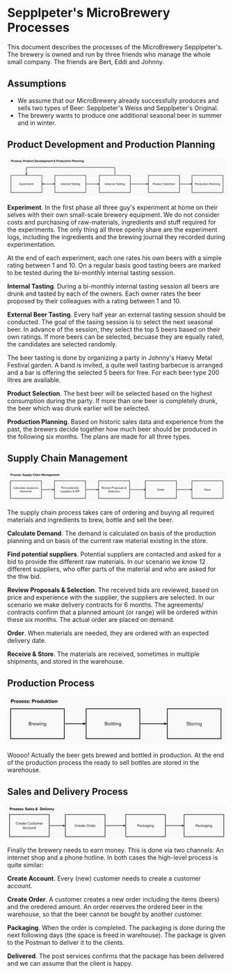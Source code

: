 # Sepplpeter's MicroBrewery Processes

This document describes the processes of the MicroBrewery Sepplpeter's. The brewery is owned and run by three friends who manage the whole small company. The friends are Bert, Eddi and Johnny.

## Assumptions

* We assume that our MicroBrewery already successfully produces and sells two types of Beer: Sepplpeter's Weiss and Sepplpeter's Original.
* The brewery wants to produce one additional seasonal beer in summer and in winter.

## Product Development and Production Planning

![Product Development and Production Planning Process](./images/processes--product-development.png)

**Experiment**. In the first phase all three guy's experiment at home on their selves with their own small-scale brewery equipment. We do not consider costs and purchasing of raw-materials, ingredients and stuff required for the experiments. The only thing all three openly share are the experiment logs, including the ingredients and the brewing journal they recorded during experimentation. 

At the end of each experiment, each one rates his own beers with a simple rating between 1 and 10. On a regular basis good tasting beers are marked to be tested during the bi-monthly internal tasting session.

**Internal Tasting**. During a bi-monthly internal tasting session all beers are drunk and tasted by each of the owners. Each owner rates the beer proposed by their colleagues with a rating between 1 and 10.

**External Beer Tasting**. Every half year an external tasting session should be conducted. The goal of the tasing session is to select the next seasonal beer. In advance of the session, they select the top 5 beers based on their own ratings. If more beers can be selected, becuase they are equally rated, the candidates are selected randomly.

The beer tasting is done by organizing a party in Johnny's Haevy Metal Festival garden. A band is invited, a quite well tasting barbecue is arranged and a bar is offering the selected 5 beers for free. For each beer type 200 litres are available.

**Product Selection**. The best beer will be selected based on the highest consumption during the party. If more than one beer is completely drunk, the beer which was drunk earlier will be selected.

**Production Planning**. Based on historic sales data and experience from the past, the brewers decide together how much beer should be produced in the following six months. The plans are made for all three types.

## Supply Chain Management

![Supply Chain Management Process](./images/processes--supply-chain.png)

The supply chain process takes care of ordering and buying all required materials and ingredients to brew, bottle and sell the beer.

**Calculate Demand**. The demand is calculated on basis of the production planning and on basis of the current raw material existing in the store.

**Find potential suppliers**. Potential suppliers are contacted and asked for a bid to provide the different raw materials. In our scenario we know 12 different suppliers, who offer parts of the material and who are asked for the thw bid.

**Review Proposals & Selection**. The received bids are reviewed, based on price and experience with the supplier, the suppliers are selected. In our scenario we make delivery contracts for 6 months. The agreements/ contracts confirm that a planned amount (or range) will be ordered within these six months. The actual order are placed on demand.

**Order**. When materials are needed, they are ordered with an expected delivery date.

**Receive & Store**. The materials are received, sometimes in multiple shipments, and stored in the warehouse.

## Production Process

![Production Process](./images/processes--production.png)

Woooo! Actually the beer gets brewed and bottled in production. At the end of the production process the ready to sell bottles are stored in the warehouse.

## Sales and Delivery Process

![Sales and Delivery Process](./images/processes--sales-delivery.png)

Finally the brewery needs to earn money. This is done via two channels: An internet shop and a phone hotline. In both cases the high-level process is quite similar:

**Create Account**. Every (new) customer needs to create a customer account.

**Create Order**. A customer creates a new order including the items (beers) and the oredered amount. An order reserves the ordered beer in the warehouse, so that the beer cannot be bought by another customer.

**Packaging**. When the order is completed. The packaging is done during the next following days (the space is freed in warehouse). The package is given to the Postman to deliver it to the clients.

**Delivered**. The post services confirms that the package has been delivered and we can assume that the client is happy.